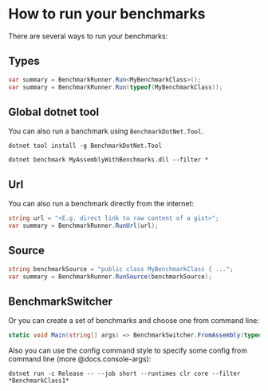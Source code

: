 # How to run your benchmarks

There are several ways to run your benchmarks:

## Types

```cs
var summary = BenchmarkRunner.Run<MyBenchmarkClass>();
var summary = BenchmarkRunner.Run(typeof(MyBenchmarkClass));
```

## Global dotnet tool

You can also run a banchmark using `BenchmarkDotNet.Tool`.

```log
dotnet tool install -g BenchmarkDotNet.Tool
```

```log
dotnet benchmark MyAssemblyWithBenchmarks.dll --filter *
```

## Url

You can also run a benchmark directly from the internet:

```cs
string url = "<E.g. direct link to raw content of a gist>";
var summary = BenchmarkRunner.RunUrl(url);
```

## Source

```cs
string benchmarkSource = "public class MyBenchmarkClass { ...";
var summary = BenchmarkRunner.RunSource(benchmarkSource);
```

## BenchmarkSwitcher

Or you can create a set of benchmarks and choose one from command line:

```cs
static void Main(string[] args) => BenchmarkSwitcher.FromAssembly(typeof(Program).Assembly).Run(args);
```

Also you can use the config command style to specify some config from command line (more @docs.console-args):

```log
dotnet run -c Release -- --job short --runtimes clr core --filter *BenchmarkClass1*
```


